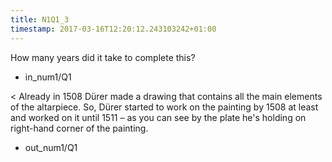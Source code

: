 ```yaml
---
title: N1Q1_3
timestamp: 2017-03-16T12:20:12.243103242+01:00
---
```


How many years did it take to complete this?
* in_num1/Q1

< Already in 1508 Dürer made a drawing that contains all the main elements of the altarpiece. So, Dürer started to work on the painting by 1508 at least and worked on it until 1511 – as you can see by the plate he's holding on right-hand corner of the painting.
* out_num1/Q1
